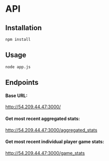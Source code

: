 # API

## Installation

```
npm install
```

## Usage
```
node app.js 
```

## Endpoints

#### Base URL: 

http://54.209.44.47:3000/

#### Get most recent aggregated stats:

http://54.209.44.47:3000/aggregated_stats

#### Get most recent individual player game stats:

http://54.209.44.47:3000/game_stats
